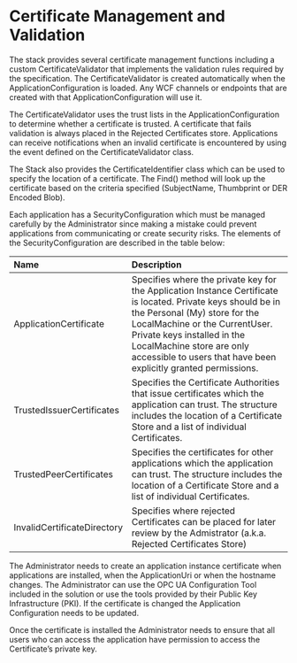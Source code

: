# Certificate Management and Validation

The stack provides several certificate management functions including a custom CertificateValidator that implements the validation rules required by the specification. The CertificateValidator is created automatically when the ApplicationConfiguration is loaded. Any WCF channels or endpoints that are created with that ApplicationConfiguration will use it.

The CertificateValidator uses the trust lists in the ApplicationConfiguration to determine whether a certificate is trusted. A certificate that fails validation is always placed in the Rejected Certificates store. Applications can receive notifications when an invalid certificate is encountered by using the event defined on the CertificateValidator class.

The Stack also provides the CertificateIdentifier class which can be used to specify the location of a certificate. The Find() method will look up the certificate based on the criteria specified (SubjectName, Thumbprint or DER Encoded Blob).

Each application has a SecurityConfiguration which must be managed carefully by the Administrator since making a mistake could prevent applications from communicating or create security risks. The elements of the SecurityConfiguration are described in the table below:

| **Name**                    | **Description**                                                                                                                                                                                                                                                                                              |
|:----------------------------|:-------------------------------------------------------------------------------------------------------------------------------------------------------------------------------------------------------------------------------------------------------------------------------------------------------------|
| ApplicationCertificate      | Specifies where the private key for the Application Instance Certificate is located. Private keys should be in the Personal (My) store for the LocalMachine or the CurrentUser. Private keys installed in the LocalMachine store are only accessible to users that have been explicitly granted permissions. |
| TrustedIssuerCertificates   | Specifies the Certificate Authorities that issue certificates which the application can trust. The structure includes the location of a Certificate Store and a list of individual Certificates.                                                                                                             |
| TrustedPeerCertificates     | Specifies the certificates for other applications which the application can trust. The structure includes the location of a Certificate Store and a list of individual Certificates.                                                                                                                         |
| InvalidCertificateDirectory | Specifies where rejected Certificates can be placed for later review by the Admistrator (a.k.a. Rejected Certificates Store)                                                                                                                                                                                 |

The Administrator needs to create an application instance certificate when applications are installed, when the ApplicationUri or when the hostname changes. The Administrator can use the OPC UA Configuration Tool included in the solution or use the tools provided by their Public Key Infrastructure (PKI). If the certificate is changed the Application Configuration needs to be updated.

Once the certificate is installed the Administrator needs to ensure that all users who can access the application have permission to access the Certificate’s private key.
